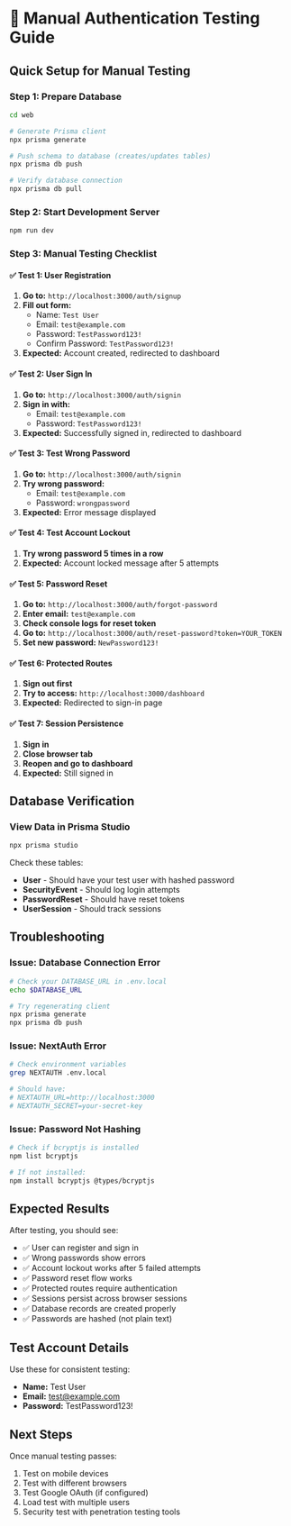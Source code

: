 # 🔐 Manual Authentication Testing Guide

## Quick Setup for Manual Testing

### Step 1: Prepare Database
```bash
cd web

# Generate Prisma client
npx prisma generate

# Push schema to database (creates/updates tables)
npx prisma db push

# Verify database connection
npx prisma db pull
```

### Step 2: Start Development Server
```bash
npm run dev
```

### Step 3: Manual Testing Checklist

#### ✅ Test 1: User Registration
1. **Go to:** `http://localhost:3000/auth/signup`
2. **Fill out form:**
   - Name: `Test User`
   - Email: `test@example.com`
   - Password: `TestPassword123!`
   - Confirm Password: `TestPassword123!`
3. **Expected:** Account created, redirected to dashboard

#### ✅ Test 2: User Sign In
1. **Go to:** `http://localhost:3000/auth/signin`
2. **Sign in with:**
   - Email: `test@example.com`
   - Password: `TestPassword123!`
3. **Expected:** Successfully signed in, redirected to dashboard

#### ✅ Test 3: Test Wrong Password
1. **Go to:** `http://localhost:3000/auth/signin`
2. **Try wrong password:**
   - Email: `test@example.com`
   - Password: `wrongpassword`
3. **Expected:** Error message displayed

#### ✅ Test 4: Test Account Lockout
1. **Try wrong password 5 times in a row**
2. **Expected:** Account locked message after 5 attempts

#### ✅ Test 5: Password Reset
1. **Go to:** `http://localhost:3000/auth/forgot-password`
2. **Enter email:** `test@example.com`
3. **Check console logs for reset token**
4. **Go to:** `http://localhost:3000/auth/reset-password?token=YOUR_TOKEN`
5. **Set new password:** `NewPassword123!`

#### ✅ Test 6: Protected Routes
1. **Sign out first**
2. **Try to access:** `http://localhost:3000/dashboard`
3. **Expected:** Redirected to sign-in page

#### ✅ Test 7: Session Persistence
1. **Sign in**
2. **Close browser tab**
3. **Reopen and go to dashboard**
4. **Expected:** Still signed in

## Database Verification

### View Data in Prisma Studio
```bash
npx prisma studio
```

Check these tables:
- **User** - Should have your test user with hashed password
- **SecurityEvent** - Should log login attempts
- **PasswordReset** - Should have reset tokens
- **UserSession** - Should track sessions

## Troubleshooting

### Issue: Database Connection Error
```bash
# Check your DATABASE_URL in .env.local
echo $DATABASE_URL

# Try regenerating client
npx prisma generate
npx prisma db push
```

### Issue: NextAuth Error
```bash
# Check environment variables
grep NEXTAUTH .env.local

# Should have:
# NEXTAUTH_URL=http://localhost:3000
# NEXTAUTH_SECRET=your-secret-key
```

### Issue: Password Not Hashing
```bash
# Check if bcryptjs is installed
npm list bcryptjs

# If not installed:
npm install bcryptjs @types/bcryptjs
```

## Expected Results

After testing, you should see:
- ✅ User can register and sign in
- ✅ Wrong passwords show errors
- ✅ Account lockout works after 5 failed attempts
- ✅ Password reset flow works
- ✅ Protected routes require authentication
- ✅ Sessions persist across browser sessions
- ✅ Database records are created properly
- ✅ Passwords are hashed (not plain text)

## Test Account Details

Use these for consistent testing:
- **Name:** Test User
- **Email:** test@example.com
- **Password:** TestPassword123!

## Next Steps

Once manual testing passes:
1. Test on mobile devices
2. Test with different browsers
3. Test Google OAuth (if configured)
4. Load test with multiple users
5. Security test with penetration testing tools